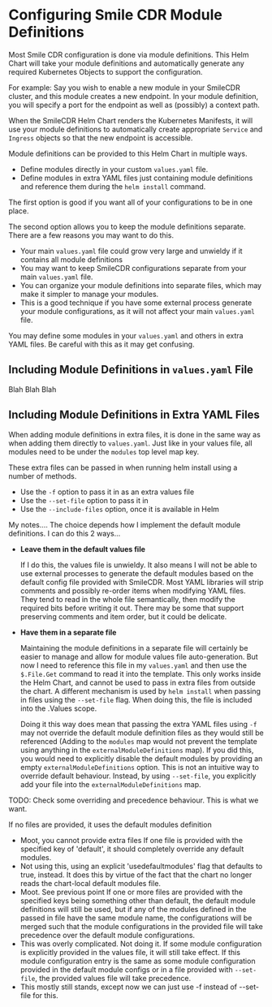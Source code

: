 # Configuring Smile CDR Module Definitions

Most Smile CDR configuration is done via module definitions. This Helm Chart will take your module definitions and automatically generate any required Kubernetes Objects to support the configuration.

For example: Say you wish to enable a new module in your SmileCDR cluster, and this module creates a new endpoint. In your module definition, you will specify a port for the endpoint as well as (possibly) a context path.

When the SmileCDR Helm Chart renders the Kubernetes Manifests, it will use your module definitions to automatically create appropriate `Service` and `Ingress` objects so that the new endpoint is accessible.

Module definitions can be provided to this Helm Chart in multiple ways.
* Define modules directly in your custom `values.yaml` file.
* Define modules in extra YAML files just containing module definitions and reference them during the `helm install` command.

The first option is good if you want all of your configurations to be in one place.

The second option allows you to keep the module definitions separate. There are a few reasons you may want to do this.
* Your main `values.yaml` file could grow very large and unwieldy if it contains all module definitions
* You may want to keep SmileCDR configurations separate from your main `values.yaml` file.
* You can organize your module definitions into separate files, which may make it simpler to manage your modules.
* This is a good technique if you have some external process generate your module configurations, as it will not affect your main `values.yaml` file.

You may define some modules in your `values.yaml` and others in extra YAML files. Be careful with this as it may get confusing.

## Including Module Definitions in `values.yaml` File

Blah Blah Blah

## Including Module Definitions in Extra YAML Files

When adding module definitions in extra files, it is done in the same way as when adding them directly to `values.yaml`. Just like in your values file, all modules need to be under the `modules` top level map key.

These extra files can be passed in when running helm install using a number of methods.
* Use the `-f` option to pass it in as an extra values file
* Use the `--set-file` option to pass it in
* Use the `--include-files` option, once it is available in Helm

My notes....
The choice depends how I implement the default module definitions. I can do this 2 ways...
* **Leave them in the default values file**

  If I do this, the values file is unwieldy. It also means I will not be able to use external processes to generate the default modules based on the default config file provided with SmileCDR. Most YAML libraries will strip comments and possibly re-order items when modifying YAML files. They tend to read in the whole file semantically, then modify the required bits before writing it out. There may be some that support preserving comments and item order, but it could be delicate.
* **Have them in a separate file**

  Maintaining the module definitions in a separate file will certainly be easier to manage and allow for module values file auto-generation. But now I need to reference this file in my `values.yaml` and then use the `$.File.Get` command to read it into the template. This only works inside the Helm Chart, and cannot be used to pass in extra files from outside the chart. A different mechanism is used by `helm install` when passing in files using the `--set-file` flag. When doing this, the file is included into the .Values scope.

  Doing it this way does mean that passing the extra YAML files using `-f` may not override the default module definition files as they would still be referenced (Adding to the `modules` map would not prevent the template using anything in the `externalModuleDefinitions` map).
  If you did this, you would need to explicitly disable the default modules by providing an empty `externalModuleDefinitions` option. This is not an intuitive way to override default behaviour.
  Instead, by using `--set-file`, you explicitly add your file into the `externalModuleDefinitions` map.

TODO: Check some overriding and precedence behaviour. This is what we want.

If no files are provided, it uses the default modules definition
  * Moot, you cannot provide extra files
If one file is provided with the specified key of 'default', it should completely override any default modules.
  * Not using this, using an explicit 'usedefaultmodules' flag that defaults to true, instead.
It does this by virtue of the fact that the chart no longer reads the chart-local default modules file.
  * Moot. See previous point
If one or more files are provided with the specified keys being something other than default, the default module definitions will still be used, but if any of the modules defined in the passed in file have the same module name, the configurations will be merged such that the module configurations in the provided file will take precedence over the default module configurations.
  * This was overly complicated. Not doing it.
If some module configuration is explicitly provided in the values file, it will still take effect. If this module configuration entry is the same as some module configuration provided in the default module configs or in a file provided with `--set-file`, the provided values file will take precedence.
  * This mostly still stands, except now we can just use -f instead of --set-file for this.
